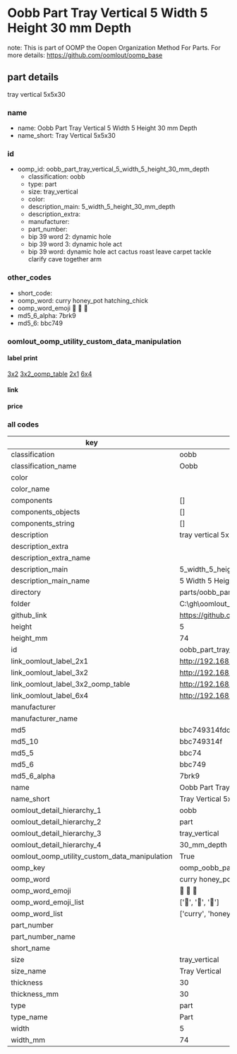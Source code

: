 # Oobb Part Tray Vertical 5 Width 5 Height 30 mm Depth  

note: This is part of OOMP the Oopen Organization Method For Parts. For more details: https://github.com/oomlout/oomp_base

##  part details
  



tray vertical 5x5x30



### name
* name: Oobb Part Tray Vertical 5 Width 5 Height 30 mm Depth
* name_short: Tray Vertical 5x5x30 
### id
* oomp_id: oobb_part_tray_vertical_5_width_5_height_30_mm_depth
  * classification: oobb
  * type: part
  * size: tray_vertical
  * color: 
  * description_main: 5_width_5_height_30_mm_depth
  * description_extra: 
  * manufacturer: 
  * part_number: 
  * bip 39 word 2: dynamic hole
  * bip 39 word 3: dynamic hole act
  * bip 39 word: dynamic hole act cactus roast leave carpet tackle clarify cave together arm

### other_codes
* short_code: 
* oomp_word: curry honey_pot hatching_chick
* oomp_word_emoji :curry: :honey_pot: :hatching_chick:
* md5_6_alpha: 7brk9
* md5_6: bbc749






### oomlout_oomp_utility_custom_data_manipulation
#### label print
[3x2](http://192.168.1.245:1112/?label=oomp%207brk9)
[3x2_oomp_table](http://192.168.1.108:1112/?label=oomp%207brk9)
[2x1](http://192.168.1.242:1112/?label=oomp%207brk9)
[6x4](http://192.168.1.55:1112/?label=oomp%207brk9)    

#### link

                              

#### price







### all codes 
| key | value |  
| --- | --- |  
| classification | oobb |  
| classification_name | Oobb |  
| color |  |  
| color_name |  |  
| components | [] |  
| components_objects | [] |  
| components_string | [] |  
| description | tray vertical 5x5x30 |  
| description_extra |  |  
| description_extra_name |  |  
| description_main | 5_width_5_height_30_mm_depth |  
| description_main_name | 5 Width 5 Height 30 mm Depth |  
| directory | parts/oobb_part_tray_vertical_5_width_5_height_30_mm_depth |  
| folder | C:\gh\oomlout_oobb_version_4_generated_parts\parts\oobb_part_tray_vertical_5_width_5_height_30_mm_depth |  
| github_link | https://github.com/oomlout/oomlout_oomp_part_src/tree/main/parts/oobb_part_tray_vertical_5_width_5_height_30_mm_depth |  
| height | 5 |  
| height_mm | 74 |  
| id | oobb_part_tray_vertical_5_width_5_height_30_mm_depth |  
| link_oomlout_label_2x1 | http://192.168.1.242:1112/?label=oomp%207brk9 |  
| link_oomlout_label_3x2 | http://192.168.1.245:1112/?label=oomp%207brk9 |  
| link_oomlout_label_3x2_oomp_table | http://192.168.1.108:1112/?label=oomp%207brk9 |  
| link_oomlout_label_6x4 | http://192.168.1.55:1112/?label=oomp%207brk9 |  
| manufacturer |  |  
| manufacturer_name |  |  
| md5 | bbc749314fdd0459fbdd820004db2a26 |  
| md5_10 | bbc749314f |  
| md5_5 | bbc74 |  
| md5_6 | bbc749 |  
| md5_6_alpha | 7brk9 |  
| name | Oobb Part Tray Vertical 5 Width 5 Height 30 mm Depth |  
| name_short | Tray Vertical 5x5x30  |  
| oomlout_detail_hierarchy_1 | oobb |  
| oomlout_detail_hierarchy_2 | part |  
| oomlout_detail_hierarchy_3 | tray_vertical |  
| oomlout_detail_hierarchy_4 | 30_mm_depth |  
| oomlout_oomp_utility_custom_data_manipulation | True |  
| oomp_key | oomp_oobb_part_tray_vertical_5_width_5_height_30_mm_depth |  
| oomp_word | curry honey_pot hatching_chick |  
| oomp_word_emoji | :curry: :honey_pot: :hatching_chick: |  
| oomp_word_emoji_list | [':curry:', ':honey_pot:', ':hatching_chick:'] |  
| oomp_word_list | ['curry', 'honey_pot', 'hatching_chick'] |  
| part_number |  |  
| part_number_name |  |  
| short_name |  |  
| size | tray_vertical |  
| size_name | Tray Vertical |  
| thickness | 30 |  
| thickness_mm | 30 |  
| type | part |  
| type_name | Part |  
| width | 5 |  
| width_mm | 74 |  
